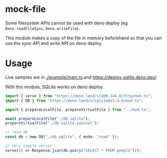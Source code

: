 # mock-file

Some filesystem APIs cannot be used with deno deploy (eg `Deno.readFileSync`,
`Deno.writeFile`).

This module makes a copy of the file in memory beforehand so that you can use
the sync API and write API on deno deploy.

# Usage

Live samples are in [./example/main.ts](./example/main.ts) and
https://deploy-sqlite.deno.dev/.

With this module, SQLite works on deno deploy.

```ts
import { serve } from "https://deno.land/std@0.144.0/http/mod.ts";
import { DB } from "https://deno.land/x/sqlite@v3.4.0/mod.ts";

import { prepareLocalFile, prepareVirtualFile } from "../mod.ts";

await prepareLocalFile("./db.sqlite");
prepareVirtualFile("./db.sqlite-journal");

// read db
const db = new DB("./db.sqlite", { mode: "read" });

// very simple server
serve(() => Response.json(db.query("SELECT * FROM people")));
```
